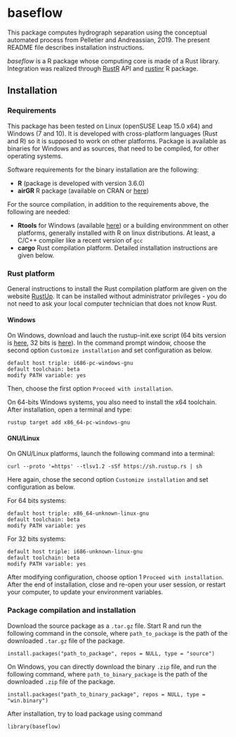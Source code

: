 # baseflow

This package computes hydrograph separation using the conceptual automated process from Pelletier and Andreassian, 2019. The present README file describes installation instructions.

*baseflow* is a R package whose computing core is made of a Rust library. Integration was realized through [RustR](https://github.com/rustr/rustr) API and [rustinr](https://github.com/rustr/rustinr) R package.

## Installation

### Requirements

This package has been tested on Linux (openSUSE Leap 15.0 x64) and Windows (7 and 10). It is developed with cross-platform languages (Rust and R) so it is supposed to work on other platforms. Package is available as binaries for Windows and as sources, that need to be compiled, for other operating systems.

Software requirements for the binary installation are the following:

* **R** (package is developed with version 3.6.0)
* **airGR** R package (available on CRAN or [here](https://webgr.irstea.fr/airGR-website))

For the source compilation, in addition to the requirements above, the following are needed:

* **Rtools** for Windows (available [here](https://cran.r-project.org/bin/windows/Rtools/)) or a building environmment on other platforms, generally installed with R on linux distributions. At least, a C/C++ compiler like a recent version of `gcc`
* **cargo** Rust compilation platform. Detailed installation instructions are given below.

### Rust platform

General instructions to install the Rust compilation platform are given on the website [RustUp](https://rustup.rs/). It can be installed without administrator privileges - you do not need to ask your local computer technician that does not know Rust.

#### Windows

On Windows, download and lauch the rustup-init.exe script (64 bits version is [here](https://win.rustup.rs/x86_64), 32 bits is [here](https://win.rustup.rs/i686)). In the command prompt window, choose the second option `Customize installation` and set configuration as below.

```
default host triple: i686-pc-windows-gnu
default toolchain: beta
modify PATH variable: yes
```

Then, choose the first option `Proceed with installation`.

On 64-bits Windows systems, you also need to install the x64 toolchain. After installation, open a terminal and type:

```
rustup target add x86_64-pc-windows-gnu
```

#### GNU/Linux

On GNU/Linux platforms, launch the following command into a terminal:

```
curl --proto '=https' --tlsv1.2 -sSf https://sh.rustup.rs | sh
```
Here again, chose the second option `Customize installation` and set configuration as below.

For 64 bits systems:

```
default host triple: x86_64-unknown-linux-gnu
default toolchain: beta
modify PATH variable: yes
```

For 32 bits systems:

```
default host triple: i686-unknown-linux-gnu
default toolchain: beta
modify PATH variable: yes
```
  
After modifying configuration, choose option 1 `Proceed with installation`. After the end of installation, close and re-open your user session, or restart your computer, to update your environment variables.

### Package compilation and installation

Download the source package as a `.tar.gz` file. Start R and run the following command in the console, where `path_to_package` is the path of the downloaded `.tar.gz` file of the package.

```
install.packages("path_to_package", repos = NULL, type = "source")
```  

On Windows, you can directly download the binary `.zip` file, and run the following command, where `path_to_binary_package` is the path of the downloaded `.zip` file of the package.

```
install.packages("path_to_binary_package", repos = NULL, type = "win.binary")
```
  
After installation, try to load package using command

```
library(baseflow)
```  
